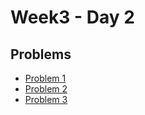 # Week3 - Day 2

## Problems
- [Problem 1](https://leetcode.com/problems/number-complement/description/?envType=problem-list-v2&envId=bit-manipulation)
- [Problem 2](https://leetcode.com/problems/reverse-linked-list/)
- [Problem 3](https://leetcode.com/problems/climbing-stairs/description/)


